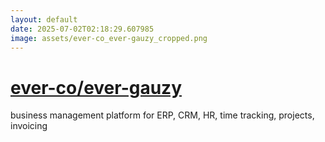 ```yaml
---
layout: default
date: 2025-07-02T02:18:29.607985
image: assets/ever-co_ever-gauzy_cropped.png
---
```


# [ever-co/ever-gauzy](https://github.com/ever-co/ever-gauzy)

business management platform for ERP, CRM, HR, time tracking, projects, invoicing
